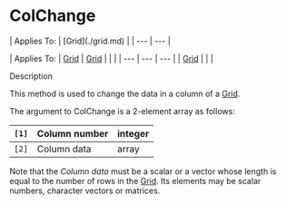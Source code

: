 




<h1 class="heading"><span class="name">ColChange</span></h1>
| Applies To: | [Grid](./grid.md) |
| --- | ---  |

| Applies To: | [Grid](./grid.md) | [Grid](./grid.md) |  |  |
| --- | --- | ---  |
| [Grid](./grid.md) |  |  |


Description


This method is used to change the data in a column of a [Grid](./grid.md).


The argument to ColChange is a 2-element array as follows:

| `[1]` | Column number | integer |
| --- | --- | ---  |
| `[2]` | Column data | array |


Note that the *Column data* must be a scalar or a vector whose length is equal to the number of rows in the [Grid](./grid.md). Its elements may be scalar numbers, character vectors or matrices.



